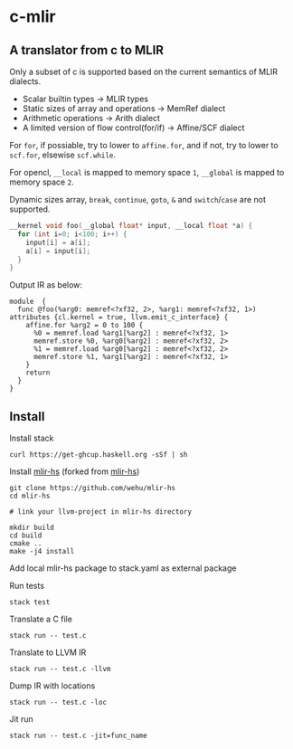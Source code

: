 # c-mlir

## A translator from c to MLIR

Only a subset of c is supported based on the current semantics of MLIR dialects.

* Scalar builtin types -> MLIR types
* Static sizes of array and operations -> MemRef dialect
* Arithmetic operations -> Arith dialect
* A limited version of flow control(for/if) -> Affine/SCF dialect

For `for`, if possiable, try to lower to `affine.for`, and if not, try to lower to `scf.for`, elsewise `scf.while`.

For opencl, `__local` is mapped to memory space `1`, `__global` is mapped to memory space `2`.

Dynamic sizes array, `break`, `continue`, `goto`, `&` and `switch`/`case` are not supported.

```c
__kernel void foo(__global float* input, __local float *a) {
  for (int i=0; i<100; i++) {
    input[i] = a[i];
    a[i] = input[i];
  }
}
```

Output IR as below:

```mlir
module  {
  func @foo(%arg0: memref<?xf32, 2>, %arg1: memref<?xf32, 1>) attributes {cl.kernel = true, llvm.emit_c_interface} {
    affine.for %arg2 = 0 to 100 {
      %0 = memref.load %arg1[%arg2] : memref<?xf32, 1>
      memref.store %0, %arg0[%arg2] : memref<?xf32, 2>
      %1 = memref.load %arg0[%arg2] : memref<?xf32, 2>
      memref.store %1, %arg1[%arg2] : memref<?xf32, 1>
    }
    return
  }
}
```

## Install

Install stack

```shell
curl https://get-ghcup.haskell.org -sSf | sh
```

Install [mlir-hs](https://github.com/wehu/mlir-hs) (forked from [mlir-hs](https://github.com/google/mlir-hs))

```shell
git clone https://github.com/wehu/mlir-hs
cd mlir-hs

# link your llvm-project in mlir-hs directory

mkdir build
cd build
cmake ..
make -j4 install
```

Add local mlir-hs package to stack.yaml as external package

Run tests

```shell
stack test
```

Translate a C file
```shell
stack run -- test.c
```

Translate to LLVM IR
```shell
stack run -- test.c -llvm
```

Dump IR with locations
```shell
stack run -- test.c -loc
```

Jit run
```shell
stack run -- test.c -jit=func_name
```